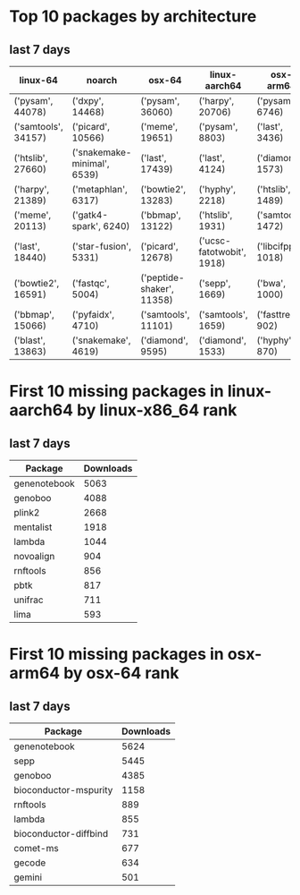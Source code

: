# Top 10 packages by architecture
## last 7 days
|linux-64 | noarch | osx-64 | linux-aarch64 | osx-arm64 | 
|-|-|-|-|-|
|('pysam', 44078) |('dxpy', 14468) |('pysam', 36060) |('harpy', 20706) |('pysam', 6746) |
|('samtools', 34157) |('picard', 10566) |('meme', 19651) |('pysam', 8803) |('last', 3436) |
|('htslib', 27660) |('snakemake-minimal', 6539) |('last', 17439) |('last', 4124) |('diamond', 1573) |
|('harpy', 21389) |('metaphlan', 6317) |('bowtie2', 13283) |('hyphy', 2218) |('htslib', 1489) |
|('meme', 20113) |('gatk4-spark', 6240) |('bbmap', 13122) |('htslib', 1931) |('samtools', 1472) |
|('last', 18440) |('star-fusion', 5331) |('picard', 12678) |('ucsc-fatotwobit', 1918) |('libcifpp', 1018) |
|('bowtie2', 16591) |('fastqc', 5004) |('peptide-shaker', 11358) |('sepp', 1669) |('bwa', 1000) |
|('bbmap', 15066) |('pyfaidx', 4710) |('samtools', 11101) |('samtools', 1659) |('fasttree', 902) |
|('blast', 13863) |('snakemake', 4619) |('diamond', 9595) |('diamond', 1533) |('hyphy', 870) |
# First 10 missing packages in linux-aarch64 by linux-x86_64 rank
## last 7 days

| Package | Downloads |
| - | - |
| genenotebook | 5063 | 
| genoboo | 4088 | 
| plink2 | 2668 | 
| mentalist | 1918 | 
| lambda | 1044 | 
| novoalign | 904 | 
| rnftools | 856 | 
| pbtk | 817 | 
| unifrac | 711 | 
| lima | 593 | 
# First 10 missing packages in osx-arm64 by osx-64 rank
## last 7 days

| Package | Downloads |
| - | - |
| genenotebook | 5624 | 
| sepp | 5445 | 
| genoboo | 4385 | 
| bioconductor-mspurity | 1158 | 
| rnftools | 889 | 
| lambda | 855 | 
| bioconductor-diffbind | 731 | 
| comet-ms | 677 | 
| gecode | 634 | 
| gemini | 501 | 
